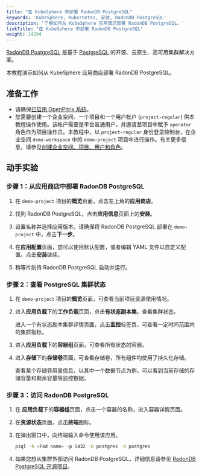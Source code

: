 ```yaml
---
title: "在 KubeSphere 中部署 RadonDB PostgreSQL"
keywords: 'KubeSphere, Kubernetes, 安装, RadonDB PostgreSQL'
description: '了解如何从 KubeSphere 应用商店部署 RadonDB PostgreSQL。'
linkTitle: "在 KubeSphere 中部署 RadonDB PostgreSQL"
weight: 14294
---
```


[RadonDB PostgreSQL](https://github.com/radondb/radondb-postgresql-kubernetes) 是基于 [PostgreSQL](https://postgresql.org) 的开源、云原生、高可用集群解决方案。

本教程演示如何从 KubeSphere 应用商店部署 RadonDB PostgreSQL。

## 准备工作

- 请确保[已启用 OpenPitrix 系统](../../../pluggable-components/app-store/)。
- 您需要创建一个企业空间、一个项目和一个用户帐户 (`project-regular`) 供本教程操作使用。该帐户需要是平台普通用户，并邀请至项目中赋予 `operator` 角色作为项目操作员。本教程中，以 `project-regular` 身份登录控制台，在企业空间 `demo-workspace` 中的 `demo-project` 项目中进行操作。有关更多信息，请参见[创建企业空间、项目、用户和角色](../../../quick-start/create-workspace-and-project/)。

## 动手实验

### 步骤 1：从应用商店中部署 RadonDB PostgreSQL

1. 在 `demo-project` 项目的**概览**页面，点击左上角的**应用商店**。

2. 找到 RadonDB PostgreSQL，点击**应用信息**页面上的**安装**。

3. 设置名称并选择应用版本。请确保将 RadonDB PostgreSQL 部署在 `demo-project` 中，点击**下一步**。

4. 在**应用配置**页面，您可以使用默认配置，或者编辑 YAML 文件以自定义配置。点击**安装**继续。

5. 稍等片刻待 RadonDB PostgreSQL 启动并运行。


### 步骤 2：查看 PostgreSQL 集群状态

1. 在 `demo-project` 项目的**概览**页面，可查看当前项目资源使用情况。

2. 进入**应用负载**下的**工作负载**页面，点击**有状态副本集**，查看集群状态。

   进入一个有状态副本集群详情页面，点击**监控**标签页，可查看一定时间范围内的集群指标。

3. 进入**应用负载**下的**容器组**页面，可查看所有状态的容器。

4. 进入**存储**下的**存储卷**页面，可查看存储卷，所有组件均使用了持久化存储。

   查看某个存储卷用量信息，以其中一个数据节点为例，可以看到当前存储的存储容量和剩余容量等监控数据。


### 步骤 3：访问 RadonDB PostgreSQL

1. 在 **应用负载**下的**容器组**页面，点击一个容器的名称，进入容器详情页面。

2. 在**资源状态**页面，点击**终端**图标。

3. 在弹出窗口中，向终端输入命令使用该应用。

   ```bash
   psql -h <Pod name> -p 5432 -U postgres -d postgres
   ```

4. 如果您想从集群外部访问 RadonDB PostgreSQL，详细信息请参见 [RadonDB PostgreSQL 开源项目](https://github.com/radondb/radondb-postgresql-kubernetes)。
